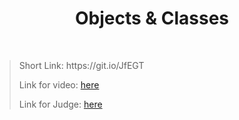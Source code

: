 <h1 align="center">Objects & Classes</h1>
    <br>

<blockquote>
    <p>
        Short Link: https://git.io/JfEGT
    </p>
    <p>
        Link for video:
        <a href="https://www.youtube.com/watch?v=l_8bx64s9zU&feature=emb_title"> here</a>
    </p>
    <p>
        Link for Judge: 
        <a href="https://judge.softuni.bg/Contests/Practice/Index/2370#0">here</a>
    </p>
</blockquote>
